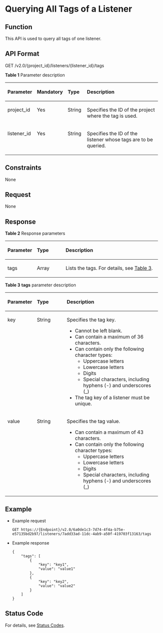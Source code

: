 # Querying All Tags of a Listener<a name="EN-US_TOPIC_0112614717"></a>

## Function<a name="section10810152375120"></a>

This API is used to query all tags of one listener.

## API Format<a name="section138111323135114"></a>

GET /v2.0/\{project\_id\}/listeners/\{listener\_id\}/tags

**Table  1**  Parameter description

<a name="table33323423"></a>
<table><thead align="left"><tr id="row8420641"><th class="cellrowborder" valign="top" width="14.85148514851485%" id="mcps1.2.5.1.1"><p id="p10983320"><a name="p10983320"></a><a name="p10983320"></a>Parameter</p>
</th>
<th class="cellrowborder" valign="top" width="13.861386138613863%" id="mcps1.2.5.1.2"><p id="p17233719"><a name="p17233719"></a><a name="p17233719"></a><strong id="b842352706192244"><a name="b842352706192244"></a><a name="b842352706192244"></a>Mandatory</strong></p>
</th>
<th class="cellrowborder" valign="top" width="12.871287128712872%" id="mcps1.2.5.1.3"><p id="p4164548117122"><a name="p4164548117122"></a><a name="p4164548117122"></a><strong id="b842352706145623"><a name="b842352706145623"></a><a name="b842352706145623"></a>Type</strong></p>
</th>
<th class="cellrowborder" valign="top" width="58.415841584158414%" id="mcps1.2.5.1.4"><p id="p53754023"><a name="p53754023"></a><a name="p53754023"></a>Description</p>
</th>
</tr>
</thead>
<tbody><tr id="row53906008171138"><td class="cellrowborder" valign="top" width="14.85148514851485%" headers="mcps1.2.5.1.1 "><p id="p16126074171144"><a name="p16126074171144"></a><a name="p16126074171144"></a>project_id</p>
</td>
<td class="cellrowborder" valign="top" width="13.861386138613863%" headers="mcps1.2.5.1.2 "><p id="p31143627171144"><a name="p31143627171144"></a><a name="p31143627171144"></a>Yes</p>
</td>
<td class="cellrowborder" valign="top" width="12.871287128712872%" headers="mcps1.2.5.1.3 "><p id="p39605860171144"><a name="p39605860171144"></a><a name="p39605860171144"></a>String</p>
</td>
<td class="cellrowborder" valign="top" width="58.415841584158414%" headers="mcps1.2.5.1.4 "><p id="p11184131"><a name="p11184131"></a><a name="p11184131"></a>Specifies the ID of the project where the tag is used.</p>
<p id="p8222164914610"><a name="p8222164914610"></a><a name="p8222164914610"></a></p>
</td>
</tr>
<tr id="row1686321181111"><td class="cellrowborder" valign="top" width="14.85148514851485%" headers="mcps1.2.5.1.1 "><p id="p15863201114114"><a name="p15863201114114"></a><a name="p15863201114114"></a>listener_id</p>
</td>
<td class="cellrowborder" valign="top" width="13.861386138613863%" headers="mcps1.2.5.1.2 "><p id="p486381113115"><a name="p486381113115"></a><a name="p486381113115"></a>Yes</p>
</td>
<td class="cellrowborder" valign="top" width="12.871287128712872%" headers="mcps1.2.5.1.3 "><p id="p17572199121311"><a name="p17572199121311"></a><a name="p17572199121311"></a>String</p>
</td>
<td class="cellrowborder" valign="top" width="58.415841584158414%" headers="mcps1.2.5.1.4 "><p id="p1220014383149"><a name="p1220014383149"></a><a name="p1220014383149"></a>Specifies the ID of the listener whose tags are to be queried.</p>
</td>
</tr>
</tbody>
</table>

## Constraints<a name="section6818192319515"></a>

None

## Request<a name="section11819223115112"></a>

None

## Response<a name="section181919235518"></a>

**Table  2**  Response parameters

<a name="table3825192305110"></a>
<table><thead align="left"><tr id="row169191237516"><th class="cellrowborder" valign="top" width="18%" id="mcps1.2.4.1.1"><p id="p49201323165110"><a name="p49201323165110"></a><a name="p49201323165110"></a>Parameter</p>
</th>
<th class="cellrowborder" valign="top" width="19%" id="mcps1.2.4.1.2"><p id="p12920172315511"><a name="p12920172315511"></a><a name="p12920172315511"></a><strong id="b65800984"><a name="b65800984"></a><a name="b65800984"></a>Type</strong></p>
</th>
<th class="cellrowborder" valign="top" width="63%" id="mcps1.2.4.1.3"><p id="p179201123145115"><a name="p179201123145115"></a><a name="p179201123145115"></a>Description</p>
</th>
</tr>
</thead>
<tbody><tr id="row13920162385113"><td class="cellrowborder" valign="top" width="18%" headers="mcps1.2.4.1.1 "><p id="p4920142316512"><a name="p4920142316512"></a><a name="p4920142316512"></a>tags</p>
</td>
<td class="cellrowborder" valign="top" width="19%" headers="mcps1.2.4.1.2 "><p id="en-us_topic_0101983303_p4459890810595"><a name="en-us_topic_0101983303_p4459890810595"></a><a name="en-us_topic_0101983303_p4459890810595"></a>Array</p>
</td>
<td class="cellrowborder" valign="top" width="63%" headers="mcps1.2.4.1.3 "><p id="p6920122313513"><a name="p6920122313513"></a><a name="p6920122313513"></a>Lists the tags. For details, see <a href="#table9829182310517">Table 3</a>.</p>
</td>
</tr>
</tbody>
</table>

**Table  3** **tags**  parameter description

<a name="table9829182310517"></a>
<table><thead align="left"><tr id="row1792014233515"><th class="cellrowborder" valign="top" width="17%" id="mcps1.2.4.1.1"><p id="p109201923175119"><a name="p109201923175119"></a><a name="p109201923175119"></a>Parameter</p>
</th>
<th class="cellrowborder" valign="top" width="20%" id="mcps1.2.4.1.2"><p id="p49201423115115"><a name="p49201423115115"></a><a name="p49201423115115"></a><strong id="b2107812107"><a name="b2107812107"></a><a name="b2107812107"></a>Type</strong></p>
</th>
<th class="cellrowborder" valign="top" width="63%" id="mcps1.2.4.1.3"><p id="p1692018233514"><a name="p1692018233514"></a><a name="p1692018233514"></a>Description</p>
</th>
</tr>
</thead>
<tbody><tr id="row19201523175116"><td class="cellrowborder" valign="top" width="17%" headers="mcps1.2.4.1.1 "><p id="p189201923185113"><a name="p189201923185113"></a><a name="p189201923185113"></a>key</p>
</td>
<td class="cellrowborder" valign="top" width="20%" headers="mcps1.2.4.1.2 "><p id="p6920112314513"><a name="p6920112314513"></a><a name="p6920112314513"></a>String</p>
</td>
<td class="cellrowborder" valign="top" width="63%" headers="mcps1.2.4.1.3 "><p id="p62916971916"><a name="p62916971916"></a><a name="p62916971916"></a>Specifies the tag key.</p>
<a name="ul5708182422218"></a><a name="ul5708182422218"></a><ul id="ul5708182422218"><li>Cannot be left blank.</li><li>Can contain a maximum of 36 characters.</li><li>Can contain only the following character types:<a name="ul18708824152211"></a><a name="ul18708824152211"></a><ul id="ul18708824152211"><li>Uppercase letters</li><li>Lowercase letters</li><li>Digits</li><li>Special characters, including hyphens (-) and underscores (_)</li></ul>
</li><li>The tag key of a listener must be unique.</li></ul>
</td>
</tr>
<tr id="row1920182314511"><td class="cellrowborder" valign="top" width="17%" headers="mcps1.2.4.1.1 "><p id="p69206234515"><a name="p69206234515"></a><a name="p69206234515"></a>value</p>
</td>
<td class="cellrowborder" valign="top" width="20%" headers="mcps1.2.4.1.2 "><p id="p9920162319514"><a name="p9920162319514"></a><a name="p9920162319514"></a>String</p>
</td>
<td class="cellrowborder" valign="top" width="63%" headers="mcps1.2.4.1.3 "><p id="p12104112111915"><a name="p12104112111915"></a><a name="p12104112111915"></a>Specifies the tag value.</p>
<a name="ul17709124142210"></a><a name="ul17709124142210"></a><ul id="ul17709124142210"><li>Can contain a maximum of 43 characters.</li><li>Can contain only the following character types:<a name="ul670952492214"></a><a name="ul670952492214"></a><ul id="ul670952492214"><li>Uppercase letters</li><li>Lowercase letters</li><li>Digits</li><li>Special characters, including hyphens (-) and underscores (_)</li></ul>
</li></ul>
</td>
</tr>
</tbody>
</table>

## Example<a name="section1774210310292"></a>

-   Example request

    ```
    GET https://{Endpoint}/v2.0/6a0de1c3-7d74-4f4a-b75e-e57135bd2b97/listeners/7add33ad-11dc-4ab9-a50f-419703f13163/tags
    ```


-   Example response

    ```
    {
        "tags": [
            {
                "key": "key1", 
                "value": "value1"
            }, 
            {
                "key": "key2", 
                "value": "value2"
            }
        ]
    }
    ```


## Status Code<a name="section0843122311511"></a>

For details, see  [Status Codes](status-codes.md).

